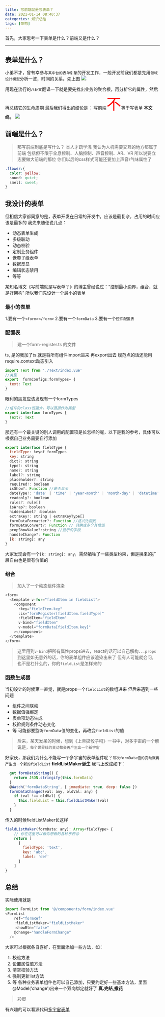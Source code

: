 ```yaml
---
title: 写前端就是写表单？
date: 2021-01-14 08:40:37
categories: 知识总结
tags: [架构]
---
```

首先，大家思考一下表单是什么？前端又是什么？
<!-- more -->
***

## 表单是什么？

小弟不才，曾有幸参与`某中台的表单引擎`的开发工作，一般开发前我们都是先用`领域设计模型`分析一波，时间的关系，先上图
![](/images/form/form.png)

用现在流行的`八卦文`翻译一下就是要先找出业务的聚合根，再分析它的属性，然后再总结它的生命周期
最后我们得出的结论是：
写前端<font size="24" color="red">不</font>等于写表单
**本文终。**
![](/images/form/stop.jpeg)

## 前端是什么？

>那写前端到底是写什么？
>本人才疏学浅
>我认为人机需要交互的地方都属于前端
>包括但不限于全息控制、人脑控制、声音控制、AR、VR
>所以说要立志要做大前端的那位
>你们以后的css样式可能还要加上声音/气味属性了

```css
.flower:{
  color: yellow;
  sound: quiet;
  smell: sweet;
}
```

## 我设计的表单

但相信大家都同意的是，表单开发在日常的开发中，应该是最复杂，占用的时间应该是最多的
我先来随便说几点：

- 动态表单生成
- 多级联动
- 动态校验
- 定制业务组件
- 嵌套子级表单
- 数据反显
- 编辑状态禁用
- 等等

某知名博文《写前端就是写表单？》的博主曾经说过：“控制最小边界，组合，就是好架构”
所以我们先设计一个最小的表单

### 最小的表单

1.要有一个`<form></form>`
2.要有一个`formData`
3.要有一个`控件配置表`

### 配置表

> 建一个form-register.ts 的文件

ts, 是的我加了ts
就是将所有组件import进来 再export出去
规范点的话还能用require.context动态引入

```js
import Text from './Text/index.vue'
//类型
export  formConfigs:formTypes= {
  text: Text
}
```

眼利的朋友应该发现有一个formTypes

```js
//组件的class很强大，可以直接作为类型
export interface formTypes {
  Text?: Text
}
```

那还有一个最关键的别人调用的配置项是长怎样的呢，以下是我的参考，具体可以根据自己业务需要自行添加

```js
export interface fieldType {
  fieldType: keyof formTypes
  key: string
  dict?: string
  type?: string
  name?: string
  label?: string
  placeholder?: string
  required?: boolean
  isShow?: Function //是否显示
  dateType?: 'date' | 'time' | 'year-month' | 'month-day' | 'datetime'
  readonly?: boolean
  rules?: rule[]
  isWrap?: boolean
  hiddenLabel? :boolean
  extraKey?: string | extraKeyType[]
  formDataFormatter?: Function //格式化函数
  formDataConvert?: Function // 转换成多个其他值
  propShowValue?:string //显示的字段
  handleChange?: Function
  [k: string]: any
}
```

大家发现会有一个`[k: string]: any`，需然牺牲了一些类型约束，但是换来的扩展自由也是很有价值的

### 组合

>加入了一个动态组件渲染

```js
<form>
  <template v-for="fieldItem in fieldList">
    <component
      :key="fieldItem.key"
      :is="formRegister[fieldItem.fieldType]"
      :fieldItem="fieldItem"
      v-bind="fieldItem"
      v-model="formData[fieldItem.key]"
    ></component>
  </template>
</form>
```

>这里用到`v-bind`把所有属性props进去，react的话可以自己解构`...props`
到这里如无意外的话，你的表单组件应该渲染出来了
但有人可能就会问，也不是杠什么的，你的`fieldList`是怎样来的

### 函数生成器

当初设计的时候第一直觉，就是props一个`fieldList`的数组进来
但后来遇到一些问题

- 组件之间联动
- 数据值强绑定
- 表单项动态生成
- 校验规则条件动态变化
- 等
可能都要监听`formData`值的变化，再改变`fieldList`的值

> 后来，某天发呆的时候，想到《上帝掷骰子吗》一书中，对多宇宙的一个解说是，`每个世界线的变动都会再产生出一个新宇宙`

好家伙，那我们为什么不能写一个多宇宙的表单组件呢？`每次formData值的变动就再产生出一个新的fieldList`
**fieldListMaker诞生**
我马上改成如下：

```js
  get formDataString() {
    return JSON.stringify(this.formData)
  }
  @Watch('formDataString', { immediate: true, deep: false })
  formDataChanged(val: any, oldVal: any) {
    if (val !== oldVal) {
      this.fieldList = this.fieldListMaker(val)
    }
  }
```

传入的时候fieldListMaker长这样

```js
fieldListMaker(formData: any): Array<fieldType> {
    // 你在这里可以做你想做的各种东西😊
    return [
      {
        fieldType: 'text',
        key: 'abc',
        label: 'def'
      }
    ]
}
```

## 总结

实际使用就是

```js
import FormList from '@/components/form/index.vue'
<FormList
    ref="formRef"
    :fieldListMaker="fieldListMaker"
    :showBtn="false"
    @change="handleFormChange"
  />
```

大家可以根据各自喜好，在里面添加一些方法，如：

1. 校验方法
2. 设置属性值方法
3. 清空校验方法
4. 强制更新list方法
5. 等
各种业务表单组件也可以自己添加，只要约定好一些基本方法，里面@Model('change')出来一个双向绑定就好了
**真.完结,撒花**

>彩蛋

有兴趣的可以看源代码[多宇宙表单](https://github.com/hundren/multiverse-form "代码地址")
